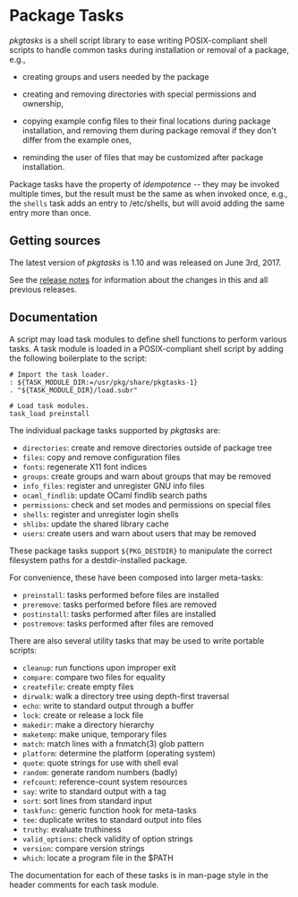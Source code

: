 Package Tasks
=============

*pkgtasks* is a shell script library to ease writing POSIX-compliant shell
scripts to handle common tasks during installation or removal of a package,
e.g.,

  * creating groups and users needed by the package

  * creating and removing directories with special permissions and
    ownership,

  * copying example config files to their final locations during package
    installation, and removing them during package removal if they don't
    differ from the example ones,

  * reminding the user of files that may be customized after package
    installation.

Package tasks have the property of *idempotence* -- they may be invoked
multiple times, but the result must be the same as when invoked once, e.g.,
the `shells` task adds an entry to /etc/shells, but will avoid adding the
same entry more than once.


Getting sources
---------------

The latest version of *pkgtasks* is 1.10 and was released on June 3rd, 2017.

See the [release notes](NEWS.md) for information about the changes in this
and all previous releases.


Documentation
-------------

A script may load task modules to define shell functions to perform
various tasks.  A task module is loaded in a POSIX-compliant shell script
by adding the following boilerplate to the script:

	# Import the task loader.
	: ${TASK_MODULE_DIR:=/usr/pkg/share/pkgtasks-1}
	. "${TASK_MODULE_DIR}/load.subr"

	# Load task modules.
	task_load preinstall

The individual package tasks supported by *pkgtasks* are:

  * `directories`: create and remove directories outside of package tree
  * `files`: copy and remove configuration files
  * `fonts`: regenerate X11 font indices
  * `groups`: create groups and warn about groups that may be removed
  * `info_files`: register and unregister GNU info files
  * `ocaml_findlib`: update OCaml findlib search paths
  * `permissions`: check and set modes and permissions on special files
  * `shells`: register and unregister login shells
  * `shlibs`: update the shared library cache
  * `users`: create users and warn about users that may be removed

These package tasks support `${PKG_DESTDIR}` to manipulate the correct
filesystem paths for a destdir-installed package.

For convenience, these have been composed into larger meta-tasks:

  * `preinstall`: tasks performed before files are installed
  * `preremove`: tasks performed before files are removed
  * `postinstall`: tasks performed after files are installed
  * `postremove`: tasks performed after files are removed

There are also several utility tasks that may be used to write portable
scripts:

  * `cleanup`: run functions upon improper exit
  * `compare`: compare two files for equality
  * `createfile`: create empty files
  * `dirwalk`: walk a directory tree using depth-first traversal
  * `echo`: write to standard output through a buffer
  * `lock`: create or release a lock file
  * `makedir`: make a directory hierarchy
  * `maketemp`: make unique, temporary files
  * `match`: match lines with a fnmatch(3) glob pattern
  * `platform`: determine the platform (operating system)
  * `quote`: quote strings for use with shell eval
  * `random`: generate random numbers (badly)
  * `refcount`: reference-count system resources
  * `say`: write to standard output with a tag
  * `sort`: sort lines from standard input
  * `taskfunc`: generic function hook for meta-tasks
  * `tee`: duplicate writes to standard output into files
  * `truthy`: evaluate truthiness
  * `valid_options`: check validity of option strings
  * `version`: compare version strings
  * `which`: locate a program file in the $PATH

The documentation for each of these tasks is in man-page style in the
header comments for each task module.
